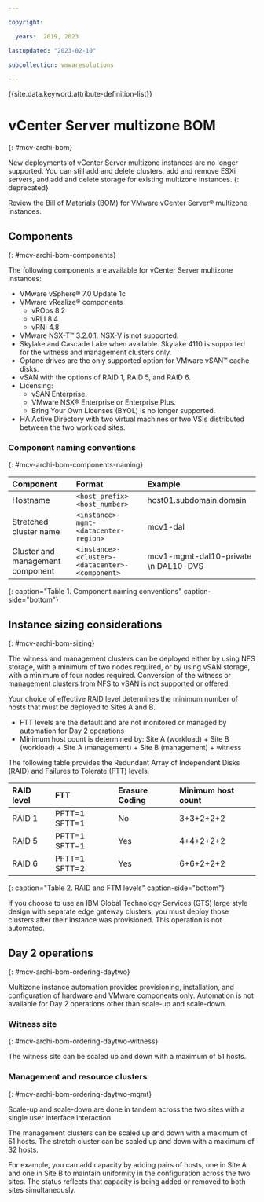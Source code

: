 ```yaml
---

copyright:

  years:  2019, 2023

lastupdated: "2023-02-10"

subcollection: vmwaresolutions

---
```


{{site.data.keyword.attribute-definition-list}}

# vCenter Server multizone BOM
{: #mcv-archi-bom}

New deployments of vCenter Server multizone instances are no longer supported. You can still add and delete clusters, add and remove ESXi servers, and add and delete storage for existing multizone instances.
{: deprecated}

Review the Bill of Materials (BOM) for VMware vCenter Server® multizone instances.

## Components
{: #mcv-archi-bom-components}

The following components are available for vCenter Server multizone instances:
* VMware vSphere® 7.0 Update 1c
* VMware vRealize® components
   * vROps 8.2
   * vRLI 8.4
   * vRNI 4.8
* VMware NSX-T™ 3.2.0.1. NSX-V is not supported.
* Skylake and Cascade Lake when available. Skylake 4110 is supported for the witness and management clusters only.
* Optane drives are the only supported option for VMware vSAN™ cache disks.
* vSAN with the options of RAID 1, RAID 5, and RAID 6.
* Licensing:
   * vSAN Enterprise.
   * VMware NSX® Enterprise or Enterprise Plus.
   * Bring Your Own Licenses (BYOL) is no longer supported.
* HA Active Directory with two virtual machines or two VSIs distributed between the two workload sites.

### Component naming conventions
{: #mcv-archi-bom-components-naming}

| Component | Format | Example |
|:--------- |:------ |:------- |
| Hostname| `<host_prefix><host_number>` | host01.subdomain.domain |
| Stretched cluster name | `<instance>-mgmt-<datacenter-region>` | mcv1-dal |
| Cluster and management component | `<instance>-<cluster>-<datacenter>-<component>` | mcv1-mgmt-dal10-private \n DAL10-DVS |
{: caption="Table 1. Component naming conventions" caption-side="bottom"}

## Instance sizing considerations
{: #mcv-archi-bom-sizing}

The witness and management clusters can be deployed either by using NFS storage, with a minimum of two nodes required, or by using vSAN storage, with a minimum of four nodes required. Conversion of the witness or management clusters from NFS to vSAN is not supported or offered.

Your choice of effective RAID level determines the minimum number of hosts that must be deployed to Sites A and B.

* FTT levels are the default and are not monitored or managed by automation for Day 2 operations
* Minimum host count is determined by:
 Site A (workload) + Site B (workload) + Site A (management) + Site B (management) + witness

 The following table provides the Redundant Array of Independent Disks (RAID) and Failures to Tolerate (FTT) levels.

| RAID level | FTT | Erasure Coding | Minimum host count |
|:---------- |:--- |:-------------- |:------------------ |
| RAID 1 | PFTT=1 SFTT=1 | No | 3+3+2+2+2 |
| RAID 5 | PFTT=1 SFTT=1 | Yes | 4+4+2+2+2 |
| RAID 6 | PFTT=1  SFTT=2 | Yes | 6+6+2+2+2 |
{: caption="Table 2. RAID and FTM levels" caption-side="bottom"}

If you choose to use an IBM Global Technology Services (GTS) large style design with separate edge gateway clusters, you must deploy those clusters after their instance was provisioned. This operation is not automated.

## Day 2 operations
{: #mcv-archi-bom-ordering-daytwo}

Multizone instance automation provides provisioning, installation, and configuration of hardware and VMware components only. Automation is not available for Day 2 operations other than scale-up and scale-down.

### Witness site
{: #mcv-archi-bom-ordering-daytwo-witness}

The witness site can be scaled up and down with a maximum of 51 hosts.

### Management and resource clusters
{: #mcv-archi-bom-ordering-daytwo-mgmt}

Scale-up and scale-down are done in tandem across the two sites with a single user interface interaction.

The management clusters can be scaled up and down with a maximum of 51 hosts. The stretch cluster can be scaled up and down with a maximum of 32 hosts.

For example, you can add capacity by adding pairs of hosts, one in Site A and one in Site B to maintain uniformity in the configuration across the two sites. The status reflects that capacity is being added or removed to both sites simultaneously.
